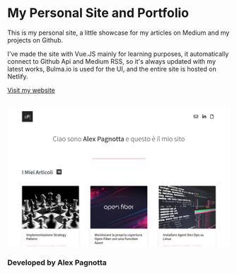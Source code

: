 # My Personal Site and Portfolio

This is my personal site, a little showcase for my articles on Medium and my projects on Github.

I've made the site with Vue.JS mainly for learning purposes, it automatically connect to Github Api and Medium RSS, so it's always updated with my latest works, Bulma.io is used for the UI, and the entire site is hosted on Netlify.

[Visit my website](https://alexpagnotta.me)

<br>

<img src="SiteCoverImage.png" width="1920" heigth="1080">

### Developed by Alex Pagnotta

